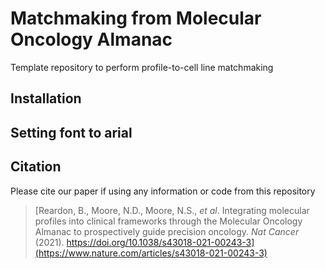 # Matchmaking from Molecular Oncology Almanac
Template repository to perform profile-to-cell line matchmaking

## Installation

## Setting font to arial

## Citation
Please cite our paper if using any information or code from this repository  
> [Reardon, B., Moore, N.D., Moore, N.S., *et al*. Integrating molecular profiles into clinical frameworks through the Molecular Oncology Almanac to prospectively guide precision oncology. *Nat Cancer* (2021). https://doi.org/10.1038/s43018-021-00243-3](https://www.nature.com/articles/s43018-021-00243-3)

